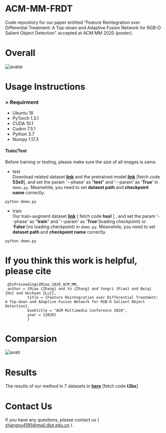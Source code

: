 # ACM-MM-FRDT
Code repository for our paper entilted "Feature Reintegration over Differential Treatment: A Top-down and Adaptive Fusion Network for RGB-D Salient Object Detection" accepted at ACM MM 2020 (poster).

# Overall
![avatar](https://github.com/jack-admiral/ACM-MM-FRDT/blob/master/figures/overview.png)


# Usage Instructions
### > Requirment

+ Ubuntu 18
+ PyTorch 1.3.1
+ CUDA 10.1
+ Cudnn 7.5.1
+ Python 3.7
+ Numpy 1.17.3

#### Train/Test
Before training or testing, please make sure the size of all images is same.
+ test     
Download related dataset [**link**](https://github.com/jiwei0921/RGBD-SOD-datasets) and the pretrained model [**link**](https://pan.baidu.com/s/1EIfJ-8-RxrRrEneBLtTWYw) [fetch code **53x0**], and set the param '--phase' as "**test**" and '--param' as '**True**' in ```demo.py```. Meanwhile, you need to set **dataset path** and **checkpoint name** correctly.
```
python demo.py
```
+ train     
Our train-augment dataset [**link**](https://pan.baidu.com/s/18nVAiOkTKczB_ZpIzBHA0A) [ fetch code **haxl** ] , and set the param '--phase' as "**train**" and '--param' as '**True**'(loading checkpoint) or '**False**'(no loading checkpoint) in ```demo.py```. Meanwhile, you need to set **dataset path** and **checkpoint name** correctly.  
```
python demo.py
```

# If you think this work is helpful, please cite
```
 @InProceedings{Miao_2020_ACM_MM, 
 author = {Miao {Zhang} and Yu {Zhang} and Yongri {Piao} and Beiqi {Hu} and Huchuan {Lu}},   
          title = {Feature Reintegration over Differential Treatment: A Top-down and Adaptive Fusion Network for RGB-D Salient Object Detection},     
          booktitle = "ACM Multimedia Conference 2020",     
          year = {2020}     
          } 
```

# Comparsion
![avatr](https://github.com/jack-admiral/ACM-MM-FRDT/blob/master/figures/comparsion.png)

# Results
The results of our method in 7 datasets in [**here**](https://pan.baidu.com/s/1uCHCUDqpVBZ6Lg-0THfugA) [fetch code **t2bx**]

# Contact Us
If you have any questions, please contact us ( zhangyu4195@mail.dlut.edu.cn ).



